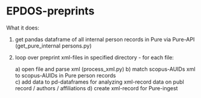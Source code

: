 # EPDOS-preprints
What it does:

1) get pandas dataframe of all internal person records in Pure via Pure-API (get_pure_internal persons.py)

2) loop over preprint xml-files in specified directory - for each file:
   
   a) open file and parse xml (process_xml.py)
   b) match scopus-AUIDs xml to scopus-AUIDs in Pure person records  
   c) add data to pd-dataframes for analyzing xml-record data on publ record / authors / affiliations
   d) create xml-record for Pure-ingest 


